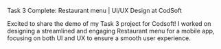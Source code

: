 Task 3 Complete: Restaurant menu | UI/UX Design at CodSoft

Excited to share the demo of my Task 3 project for Codsoft! I worked on designing a streamlined and engaging Restaurant menu for a mobile app, focusing on both Ul and UX to ensure a smooth user experience.
